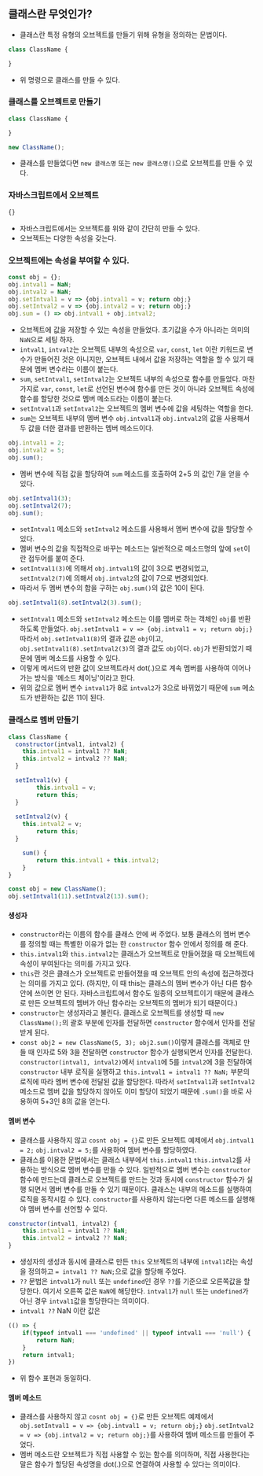 ## 클래스란 무엇인가?
- 클래스란 특정 유형의 오브젝트를 만들기 위해 유형을 정의하는 문법이다.
```js
class ClassName {

}
```
- 위 명령으로 클래스를 만들 수 있다.

### 클래스를 오브젝트로 만들기
```js
class ClassName {

}

new ClassName();
```
- 클래스를 만들었다면 `new 클래스명` 또는 `new 클래스명()`으로 오브젝트를 만들 수 있다.

### 자바스크립트에서 오브젝트
```js
{}
```
- 자바스크립트에서는 오브젝트를 위와 같이 간단히 만들 수 있다.
- 오브젝트는 다양한 속성을 갖는다.

### 오브젝트에는 속성을 부여할 수 있다.
```js
const obj = {};
obj.intval1 = NaN;
obj.intval2 = NaN;
obj.setIntval1 = v => {obj.intval1 = v; return obj;}
obj.setIntval2 = v => {obj.intval2 = v; return obj;}
obj.sum = () => obj.intval1 + obj.intval2;
```
- 오브젝트에 값을 저장할 수 있는 속성을 만들었다. 초기값을 수가 아니라는 의미의 `NaN`으로 세팅 하자.
- `intval1`, `intval2`는 오브젝트 내부의 속성으로 `var`, `const`, `let` 이란 키워드로 변수가 만들어진 것은 아니지만, 오브젝트 내에서 값을 저장하는 역할을 할 수 있기 때문에 멤버 변수라는 이름이 붙는다.
- `sum`, `setIntval1`, `setIntval2`는 오브젝트 내부의 속성으로 함수를 만들었다. 마찬가지로 `var`, `const`, `let`로 선언된 변수에 함수를 만든 것이 아니라 오브젝트 속성에 함수를 할당한 것으로 멤버 메소드라는 이름이 붙는다.
- `setIntval1`과 `setIntval2`는 오브젝트의 멤버 변수에 값을 세팅하는 역할을 한다.
- `sum`는 오브젝트 내부의 멤버 변수 `obj.intval1`과 `obj.intval2`의 값을 사용해서 두 값을 더한 결과를 반환하는 멤버 메소드이다.

```js
obj.intval1 = 2;
obj.intval2 = 5;
obj.sum();
```
- 멤버 변수에 직접 값을 할당하여 `sum` 메소드를 호출하여 2+5 의 값인 7을 얻을 수 있다.

```js
obj.setIntval1(3);
obj.setIntval2(7);
obj.sum();
```
- `setIntval1` 메소드와 `setIntval2` 메소드를 사용해서 멤버 변수에 값을 할당할 수 있다.
- 멤버 변수의 값을 직접적으로 바꾸는 메소드는 일반적으로 메소드명의 앞에 `set`이란 접두어를 붙여 준다.
- `setIntval1(3)`에 의해서 `obj.intval1`의 값이 3으로 변경되었고, `setIntval2(7)`에 의해서 `obj.intval2`의 값이 7으로 변경되었다.
- 따라서 두 멤버 변수의 합을 구하는 `obj.sum()`의 값은 10이 된다.

```js
obj.setIntval1(8).setIntval2(3).sum();
```
- `setIntval1` 메소드와 `setIntval2` 메소드는 이를 멤버로 하는 객체인 `obj`를 반환하도록 만들었다. `obj.setIntval1 = v => {obj.intval1 = v; return obj;}` 따라서 `obj.setIntval1(8)`의 결과 값은 `obj`이고, `obj.setIntval1(8).setIntval2(3)`의 결과 값도 `obj`이다. `obj`가 반환되었기 때문에 멤버 메소드를 사용할 수 있다.
- 이렇게 메서드의 반환 값이 오브젝트라서 dot(.)으로 계속 멤버를 사용하여 이어나가는 방식을 '메소드 체이닝'이라고 한다.
- 위의 값으로 멤버 변수 `intval1`가 8로 `intval2`가 3으로 바뀌었기 때문에 `sum` 메소드가 반환하는 값은 11이 된다.

### 클래스로 멤버 만들기
```js
class ClassName {
  constructor(intval1, intval2) {
    this.intval1 = intval1 ?? NaN;
    this.intval2 = intval2 ?? NaN;
  }

  setIntval1(v) {
		this.intval1 = v;
		return this;
  }
  
  setIntval2(v) {
    this.intval2 = v;
		return this;
  }

	sum() {
		return this.intval1 + this.intval2;
	}
}

const obj = new ClassName();
obj.setIntval1(11).setIntval2(13).sum();
```

#### 생성자
- `constructor`라는 이름의 함수를 클래스 안에 써 주었다. 보통 클래스의 멤버 변수를 정의할 때는 특별한 이유가 없는 한 `constructor` 함수 안에서 정의를 해 준다.
- `this.intval1`와 `this.intval2`는 클래스가 오브젝트로 만들어졌을 때 오브젝트에 속성이 부여된다는 의미를 가지고 있다.
- `this`란 것은 클래스가 오브젝트로 만들어졌을 때 오브젝트 안의 속성에 접근하겠다는 의미를 가지고 있다. (하지만, 이 때 this는 클래스의 멤버 변수가 아닌 다른 함수 안에 쓰이면 안 된다. 자바스크립트에서 함수도 일종의 오브젝트이기 때문에 클래스로 만든 오브젝트의 멤버가 아닌 함수라는 오브젝트의 멤버가 되기 때문이다.)
- `constructor`는 생성자라고 불린다. 클래스로 오브젝트를 생성할 때 `new ClassName();`의 괄호 부분에 인자를 전달하면 `constructor` 함수에서 인자를 전달 받게 된다.
- `const obj2 = new ClassName(5, 3); obj2.sum()`이렇게 클래스를 객체로 만들 때 인자로 5와 3을 전달하면 `constructor` 함수가 실행되면서 인자를 전달한다. `constructor(intval1, intval2)`에서 `intval1`에 5를 `intval2`에 3을 전달하여 `constructor` 내부 로직을 실행하고 `this.intval1 = intval1 ?? NaN;` 부분의 로직에 따라 멤버 변수에 전달된 값을 할당한다. 따라서 `setIntval1`과 `setIntval2` 메소드로 멤버 값을 할당하지 않아도 이미 할당이 되었기 때문에 `.sum()`을 바로 사용하여 5+3인 8의 값을 얻는다.

#### 멤버 변수
- 클래스를 사용하지 않고 `cosnt obj = {}`로 만든 오브젝트 예제에서 `obj.intval1 = 2;` `obj.intval2 = 5;`를 사용하여 멤버 변수를 할당하였다.
- 클래스를 이용한 문법에서는 클래스 내부에서 `this.intval1` `this.intval2`를 사용하는 방식으로 멤버 변수를 만들 수 있다. 일반적으로 멤버 변수는 `constructor` 함수에 만드는데 클래스로 오브젝트를 만드는 것과 동시에 `constructor` 함수가 실행 되면서 멤버 변수를 만들 수 있기 때문이다. 클래스는 내부의 메소드를 실행하여 로직을 동작시킬 수 있다. `constructor`를 사용하지 않는다면 다른 메소드를 실행해야 멤버 변수를 선언할 수 있다.
```js
constructor(intval1, intval2) {
	this.intval1 = intval1 ?? NaN;
	this.intval2 = intval2 ?? NaN;
}
```
- 생성자의 생성과 동시에 클래스로 만든 `this` 오브젝트의 내부에 `intval1`라는 속성을 정의하고 `= intval1 ?? NaN;`으로 값을 할당해 주었다.
- `??` 문법은 `intval1`가 `null` 또는 `undefined`인 경우 `??`를 기준으로 오른쪽값을 할당한다. 여기서 오른쪽 값은 `NaN`에 해당한다. `intval1`가  `null` 또는 `undefined`가 아닌 경우 `intval1`값을 할당한다는 의미이다.
- `intval1 ??` NaN 이란 값은
```js
(() => {
	if(typeof intval1 === 'undefined' || typeof intval1 === 'null') {
		return NaN;
	}
	return intval1;
})
```
- 위 함수 표현과 동일하다.

#### 멤버 메소드
- 클래스를 사용하지 않고 `cosnt obj = {}`로 만든 오브젝트 예제에서 `obj.setIntval1 = v => {obj.intval1 = v; return obj;}` `obj.setIntval2 = v => {obj.intval2 = v; return obj;}`를 사용하여 멤버 메소드를 만들어 주었다.
- 멤버 메소드란 오브젝트가 직접 사용할 수 있는 함수를 의미하며, 직접 사용한다는 말은 함수가 할당된 속성명을 dot(.)으로 연결하여 사용할 수 있다는 의미이다.
